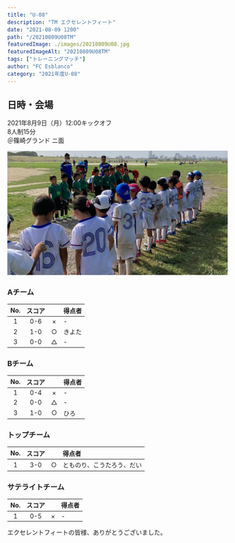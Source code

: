 ```yaml
---
title: "U-08"
description: "TM エクセレントフィート"
date: "2021-08-09 1200"
path: "/20210809U08TM"
featuredImage: ./images/20210809U08.jpg
featuredImageAlt: "20210809U08TM"
tags: ["トレーニングマッチ"]
author: "FC Esblanco"
category: "2021年度U-08"
---
```


## 日時・会場

2021年8月9日（月）12:00キックオフ  
8人制15分  
＠篠崎グランド  ニ面

![20210809U08](./images/20210809U08b.jpg "U08")

### Aチーム

| No.| スコア |   | 得点者  |
|:--:|:------:|:-:|:--------|
| 1  | 0-6 | × |- |
| 2  | 1-0 | ○ |きよた|
| 3  | 0-0 | △ |- |

### Bチーム

| No.| スコア |   | 得点者  |
|:--:|:------:|:-:|:--------|
| 1  | 0-4 | × |- |
| 2  | 0-0 | △ |-  |
| 3  | 1-0 | ○ |ひろ|

### トップチーム

| No.| スコア |   | 得点者  |
|:--:|:------:|:-:|:--------|
| 1  | 3-0 | ○ |とものり、こうたろう、だい |

### サテライトチーム

| No.| スコア |   | 得点者  |
|:--:|:------:|:-:|:--------|
| 1  | 0-5 | × |- |


<script src="https://adm.shinobi.jp/s/f9835040bccb6582c56df68b8f5ecca7"></script>

エクセレントフィートの皆様、ありがとうございました。
